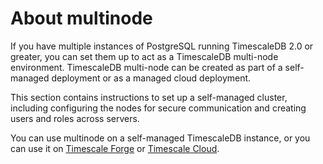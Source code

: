 # About multinode
If you have multiple instances of PostgreSQL running TimescaleDB 2.0 or greater,
you can set them up to act as a TimescaleDB multi-node environment. TimescaleDB
multi-node can be created as part of a self-managed deployment or as a managed
cloud deployment.

This section contains instructions to set up a self-managed cluster, including
configuring the nodes for secure communication and creating users and roles
across servers.

You can use multinode on a self-managed TimescaleDB instance, or you can use it
on [Timescale Forge][multinode_forge] or [Timescale Cloud][multinode_cloud].


[multinode_forge]: /timescale-forge/:currentVersion:/forge-multi-node
[multinode_cloud]: timescale-cloud/:currentVersion:/cloud-multi-node
